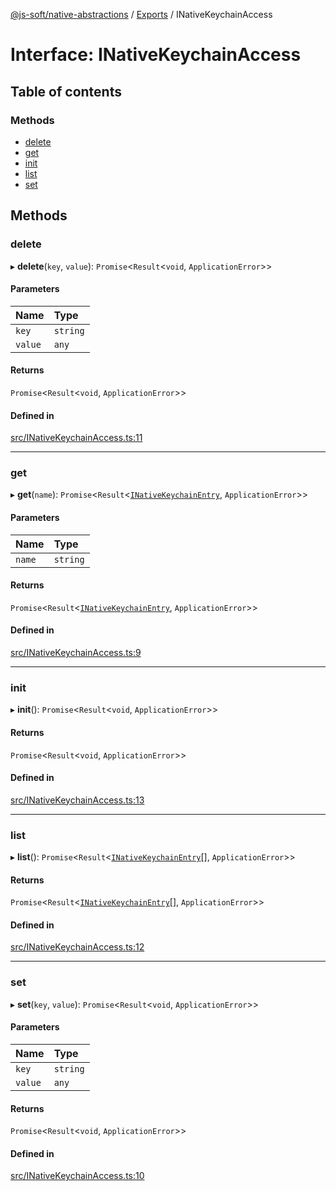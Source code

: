 [@js-soft/native-abstractions](../README.md) / [Exports](../modules.md) / INativeKeychainAccess

# Interface: INativeKeychainAccess

## Table of contents

### Methods

- [delete](INativeKeychainAccess.md#delete)
- [get](INativeKeychainAccess.md#get)
- [init](INativeKeychainAccess.md#init)
- [list](INativeKeychainAccess.md#list)
- [set](INativeKeychainAccess.md#set)

## Methods

### delete

▸ **delete**(`key`, `value`): `Promise`<`Result`<`void`, `ApplicationError`\>\>

#### Parameters

| Name | Type |
| :------ | :------ |
| `key` | `string` |
| `value` | `any` |

#### Returns

`Promise`<`Result`<`void`, `ApplicationError`\>\>

#### Defined in

[src/INativeKeychainAccess.ts:11](https://github.com/js-soft/ts-native-access/blob/6589b22/packages/abstractions/src/INativeKeychainAccess.ts#L11)

___

### get

▸ **get**(`name`): `Promise`<`Result`<[`INativeKeychainEntry`](INativeKeychainEntry.md), `ApplicationError`\>\>

#### Parameters

| Name | Type |
| :------ | :------ |
| `name` | `string` |

#### Returns

`Promise`<`Result`<[`INativeKeychainEntry`](INativeKeychainEntry.md), `ApplicationError`\>\>

#### Defined in

[src/INativeKeychainAccess.ts:9](https://github.com/js-soft/ts-native-access/blob/6589b22/packages/abstractions/src/INativeKeychainAccess.ts#L9)

___

### init

▸ **init**(): `Promise`<`Result`<`void`, `ApplicationError`\>\>

#### Returns

`Promise`<`Result`<`void`, `ApplicationError`\>\>

#### Defined in

[src/INativeKeychainAccess.ts:13](https://github.com/js-soft/ts-native-access/blob/6589b22/packages/abstractions/src/INativeKeychainAccess.ts#L13)

___

### list

▸ **list**(): `Promise`<`Result`<[`INativeKeychainEntry`](INativeKeychainEntry.md)[], `ApplicationError`\>\>

#### Returns

`Promise`<`Result`<[`INativeKeychainEntry`](INativeKeychainEntry.md)[], `ApplicationError`\>\>

#### Defined in

[src/INativeKeychainAccess.ts:12](https://github.com/js-soft/ts-native-access/blob/6589b22/packages/abstractions/src/INativeKeychainAccess.ts#L12)

___

### set

▸ **set**(`key`, `value`): `Promise`<`Result`<`void`, `ApplicationError`\>\>

#### Parameters

| Name | Type |
| :------ | :------ |
| `key` | `string` |
| `value` | `any` |

#### Returns

`Promise`<`Result`<`void`, `ApplicationError`\>\>

#### Defined in

[src/INativeKeychainAccess.ts:10](https://github.com/js-soft/ts-native-access/blob/6589b22/packages/abstractions/src/INativeKeychainAccess.ts#L10)
